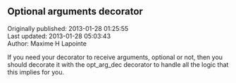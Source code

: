 ## Optional arguments decorator  
Originally published: 2013-01-28 01:25:55  
Last updated: 2013-01-28 05:03:43  
Author: Maxime H Lapointe  
  
If you need your decorator to receive arguments, optional or not, then you should decorate it with the opt_arg_dec decorator to handle all the logic that this implies for you.